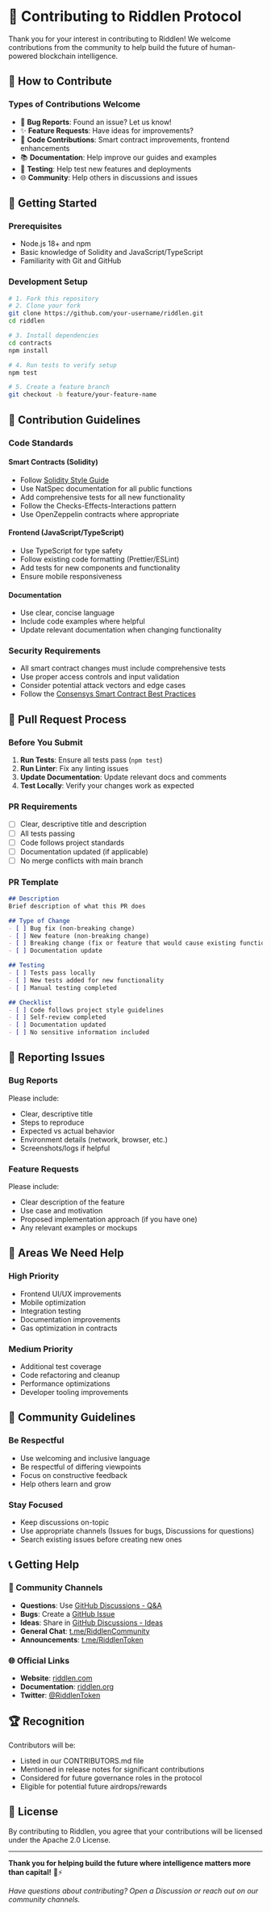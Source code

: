 # 🤝 Contributing to Riddlen Protocol

Thank you for your interest in contributing to Riddlen! We welcome contributions from the community to help build the future of human-powered blockchain intelligence.

## 🎯 How to Contribute

### **Types of Contributions Welcome**

- 🐛 **Bug Reports**: Found an issue? Let us know!
- ✨ **Feature Requests**: Have ideas for improvements?
- 🔧 **Code Contributions**: Smart contract improvements, frontend enhancements
- 📚 **Documentation**: Help improve our guides and examples
- 🧪 **Testing**: Help test new features and deployments
- 🌐 **Community**: Help others in discussions and issues

## 🚀 Getting Started

### **Prerequisites**
- Node.js 18+ and npm
- Basic knowledge of Solidity and JavaScript/TypeScript
- Familiarity with Git and GitHub

### **Development Setup**
```bash
# 1. Fork this repository
# 2. Clone your fork
git clone https://github.com/your-username/riddlen.git
cd riddlen

# 3. Install dependencies
cd contracts
npm install

# 4. Run tests to verify setup
npm test

# 5. Create a feature branch
git checkout -b feature/your-feature-name
```

## 📝 Contribution Guidelines

### **Code Standards**

#### **Smart Contracts (Solidity)**
- Follow [Solidity Style Guide](https://docs.soliditylang.org/en/latest/style-guide.html)
- Use NatSpec documentation for all public functions
- Add comprehensive tests for all new functionality
- Follow the Checks-Effects-Interactions pattern
- Use OpenZeppelin contracts where appropriate

#### **Frontend (JavaScript/TypeScript)**
- Use TypeScript for type safety
- Follow existing code formatting (Prettier/ESLint)
- Add tests for new components and functionality
- Ensure mobile responsiveness

#### **Documentation**
- Use clear, concise language
- Include code examples where helpful
- Update relevant documentation when changing functionality

### **Security Requirements**
- All smart contract changes must include comprehensive tests
- Use proper access controls and input validation
- Consider potential attack vectors and edge cases
- Follow the [Consensys Smart Contract Best Practices](https://consensys.github.io/smart-contract-best-practices/)

## 🔄 Pull Request Process

### **Before You Submit**
1. **Run Tests**: Ensure all tests pass (`npm test`)
2. **Run Linter**: Fix any linting issues
3. **Update Documentation**: Update relevant docs and comments
4. **Test Locally**: Verify your changes work as expected

### **PR Requirements**
- [ ] Clear, descriptive title and description
- [ ] All tests passing
- [ ] Code follows project standards
- [ ] Documentation updated (if applicable)
- [ ] No merge conflicts with main branch

### **PR Template**
```markdown
## Description
Brief description of what this PR does

## Type of Change
- [ ] Bug fix (non-breaking change)
- [ ] New feature (non-breaking change)
- [ ] Breaking change (fix or feature that would cause existing functionality to change)
- [ ] Documentation update

## Testing
- [ ] Tests pass locally
- [ ] New tests added for new functionality
- [ ] Manual testing completed

## Checklist
- [ ] Code follows project style guidelines
- [ ] Self-review completed
- [ ] Documentation updated
- [ ] No sensitive information included
```

## 🐛 Reporting Issues

### **Bug Reports**
Please include:
- Clear, descriptive title
- Steps to reproduce
- Expected vs actual behavior
- Environment details (network, browser, etc.)
- Screenshots/logs if helpful

### **Feature Requests**
Please include:
- Clear description of the feature
- Use case and motivation
- Proposed implementation approach (if you have one)
- Any relevant examples or mockups

## 🌟 Areas We Need Help

### **High Priority**
- Frontend UI/UX improvements
- Mobile optimization
- Integration testing
- Documentation improvements
- Gas optimization in contracts

### **Medium Priority**
- Additional test coverage
- Code refactoring and cleanup
- Performance optimizations
- Developer tooling improvements

## 💬 Community Guidelines

### **Be Respectful**
- Use welcoming and inclusive language
- Be respectful of differing viewpoints
- Focus on constructive feedback
- Help others learn and grow

### **Stay Focused**
- Keep discussions on-topic
- Use appropriate channels (Issues for bugs, Discussions for questions)
- Search existing issues before creating new ones

## 📞 Getting Help

### **💬 Community Channels**
- **Questions**: Use [GitHub Discussions - Q&A](https://github.com/RiddlenBaba/riddlen/discussions/categories/q-a)
- **Bugs**: Create a [GitHub Issue](https://github.com/RiddlenBaba/riddlen/issues)
- **Ideas**: Share in [GitHub Discussions - Ideas](https://github.com/RiddlenBaba/riddlen/discussions/categories/ideas)
- **General Chat**: [t.me/RiddlenCommunity](https://t.me/RiddlenCommunity)
- **Announcements**: [t.me/RiddlenToken](https://t.me/RiddlenToken)

### **🌐 Official Links**
- **Website**: [riddlen.com](https://riddlen.com)
- **Documentation**: [riddlen.org](https://riddlen.org)
- **Twitter**: [@RiddlenToken](https://twitter.com/RiddlenToken)

## 🏆 Recognition

Contributors will be:
- Listed in our CONTRIBUTORS.md file
- Mentioned in release notes for significant contributions
- Considered for future governance roles in the protocol
- Eligible for potential future airdrops/rewards

## 📄 License

By contributing to Riddlen, you agree that your contributions will be licensed under the Apache 2.0 License.

---

**Thank you for helping build the future where intelligence matters more than capital!** 🧠⚡

*Have questions about contributing? Open a Discussion or reach out on our community channels.*